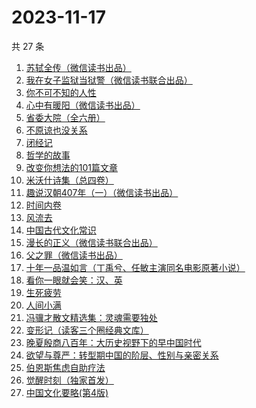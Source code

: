 # 2023-11-17

共 27 条

<!-- BEGIN WEREAD -->
<!-- 最后更新时间 2023-11-17 17:05:57 +0800 -->
1. [苏轼全传（微信读书出品）](https://weread.qq.com/web/bookDetail/f29329f0813ab84b6g012c19)
1. [我在女子监狱当狱警（微信读书联合出品）](https://weread.qq.com/web/bookDetail/a6832ec0813ab84c3g0110fe)
1. [你不可不知的人性](https://weread.qq.com/web/bookDetail/bbe32320726cb7c7bbe431c)
1. [心中有暖阳（微信读书出品）](https://weread.qq.com/web/bookDetail/c8132c10813ab84a8g01319d)
1. [省委大院（全六册）](https://weread.qq.com/web/bookDetail/a7a32450813ab81fag013705)
1. [不原谅也没关系](https://weread.qq.com/web/bookDetail/5a832b90813ab78dag016aaa)
1. [闭经记](https://weread.qq.com/web/bookDetail/35332510813ab84b3g0188bd)
1. [哲学的故事](https://weread.qq.com/web/bookDetail/e5832af0716ae806e581eab)
1. [改变你想法的101篇文章](https://weread.qq.com/web/bookDetail/9c432440813ab7377g01155c)
1. [米沃什诗集（总四卷）](https://weread.qq.com/web/bookDetail/702329c0813ab7da7g01180c)
1. [趣说汉朝407年（一）（微信读书出品）](https://weread.qq.com/web/bookDetail/8c332580813ab8498g015f61)
1. [时间内卷](https://weread.qq.com/web/bookDetail/a08326d0813ab6e34g019426)
1. [风流去](https://weread.qq.com/web/bookDetail/b4332550813ab7e21g016087)
1. [中国古代文化常识](https://weread.qq.com/web/bookDetail/36832c507164851a368ca1b)
1. [漫长的正义（微信读书联合出品）](https://weread.qq.com/web/bookDetail/95b32ca0813ab848bg016ac9)
1. [父之罪（微信读书出品）](https://weread.qq.com/web/bookDetail/44e32860813ab84a8g0146d4)
1. [十年一品温如言（丁禹兮、任敏主演同名电影原著小说）](https://weread.qq.com/web/bookDetail/fdf32e205c98e8fdff600dc)
1. [看你一眼就会笑：汉、英](https://weread.qq.com/web/bookDetail/4f4321f0813ab73d2g010f15)
1. [生死疲劳](https://weread.qq.com/web/bookDetail/c2f320f071935f63c2f1313)
1. [人间小满](https://weread.qq.com/web/bookDetail/61132970813ab7438g015540)
1. [冯骥才散文精选集：灵魂需要独处](https://weread.qq.com/web/bookDetail/b633232072182affb63c528)
1. [变形记（读客三个圈经典文库）](https://weread.qq.com/web/bookDetail/d4432490813ab7f2ag019275)
1. [晚夏殷商八百年：大历史视野下的早中国时代](https://weread.qq.com/web/bookDetail/bda320c0813ab7d2fg019db2)
1. [欲望与尊严：转型期中国的阶层、性别与亲密关系](https://weread.qq.com/web/bookDetail/94432d407191a1459445e45)
1. [伯恩斯焦虑自助疗法](https://weread.qq.com/web/bookDetail/6d832250721eb3ec6d8a8d8)
1. [觉醒时刻（独家首发）](https://weread.qq.com/web/bookDetail/8f5329e0813ab7d1eg012fea)
1. [中国文化要略(第4版)](https://weread.qq.com/web/bookDetail/25032b40813ab7206g0102b1)
<!-- END WEREAD -->